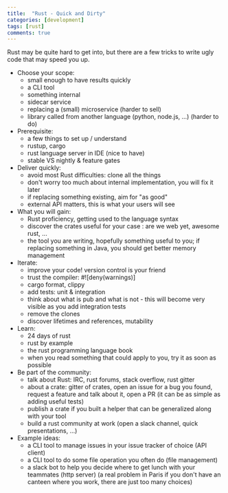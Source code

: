 ```yaml
---
title:  "Rust - Quick and Dirty"
categories: [development]
tags: [rust]
comments: true
---
```

Rust may be quite hard to get into, but there are a few tricks to write ugly code that may speed you up.


* Choose your scope:
  - small enough to have results quickly
  - a CLI tool
  - something internal
  - sidecar service
  - replacing a (small) microservice (harder to sell)
  - library called from another language (python, node.js, ...) (harder to do)
* Prerequisite:
  - a few things to set up / understand
  - rustup, cargo
  - rust language server in IDE (nice to have)
  - stable VS nightly & feature gates
* Deliver quickly:
  - avoid most Rust difficulties: clone all the things
  - don't worry too much about internal implementation, you will fix it later
  - if replacing something existing, aim for "as good"
  - external API matters, this is what your users will see
* What you will gain:
  - Rust proficiency, getting used to the language syntax
  - discover the crates useful for your case : are we web yet, awesome rust, ...
  - the tool you are writing, hopefully something useful to you; if replacing something in Java, you should get better memory management
* Iterate:
  - improve your code! version control is your friend
  - trust the compiler: #![deny(warnings)]
  - cargo format, clippy
  - add tests: unit & integration
  - think about what is pub and what is not - this will become very visible as you add integration tests
  - remove the clones
  - discover lifetimes and references, mutability
* Learn:
  - 24 days of rust
  - rust by example
  - the rust programming language book
  - when you read something that could apply to you, try it as soon as possible
* Be part of the community:
  - talk about Rust: IRC, rust forums, stack overflow, rust gitter
  - about a crate: gitter of crates, open an issue for a bug you found, request a feature and talk about it, open a PR (it can be as simple as adding useful tests)
  - publish a crate if you built a helper that can be generalized along with your tool
  - build a rust community at work (open a slack channel, quick presentations, ...)
* Example ideas:
  - a CLI tool to manage issues in your issue tracker of choice (API client)
  - a CLI tool to do some file operation you often do (file management)
  - a slack bot to help you decide where to get lunch with your teammates (http server) (a real problem in Paris if you don't have an canteen where you work, there are just too many choices)

